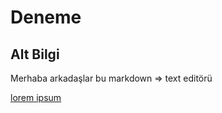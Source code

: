 # Deneme

## Alt Bilgi

Merhaba arkadaşlar bu markdown => text editörü

[lorem ipsum](https://www.google.com.tr/)

